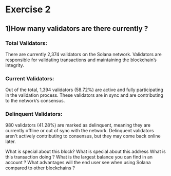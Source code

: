 # Exercise 2
## 1)How many validators are there currently ?

### Total Validators:
There are currently 2,374 validators on the Solana network. Validators are responsible for validating transactions and maintaining the blockchain’s integrity.

### Current Validators:
Out of the total, 1,394 validators (58.72%) are active and fully participating in the validation process. These validators are in sync and are contributing to the network’s consensus.

### Delinquent Validators:
980 validators (41.28%) are marked as delinquent, meaning they are currently offline or out of sync with the network. Delinquent validators aren't actively contributing to consensus, but they may come back online later.


What is special about this block?
What is special about this address
What is this transaction doing ?
What is the largest balance you can find in an account ?
What advantages will the end user see when using Solana compared to other blockchains ?
